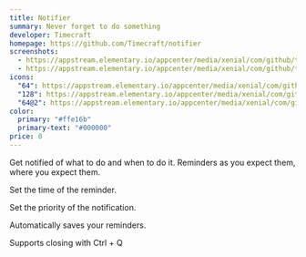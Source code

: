 ```yaml
---
title: Notifier
summary: Never forget to do something
developer: Timecraft
homepage: https://github.com/Timecraft/notifier
screenshots:
  - https://appstream.elementary.io/appcenter/media/xenial/com/github/timecraft.notifier.desktop/6859194F485D2BE2DBFABD84E04B1BF1/screenshots/image-1_orig.png
  - https://appstream.elementary.io/appcenter/media/xenial/com/github/timecraft.notifier.desktop/6859194F485D2BE2DBFABD84E04B1BF1/screenshots/image-2_orig.png
icons:
  "64": https://appstream.elementary.io/appcenter/media/xenial/com/github/timecraft.notifier.desktop/6859194F485D2BE2DBFABD84E04B1BF1/icons/64x64/com.github.timecraft.notifier_com.github.timecraft.notifier.png
  "128": https://appstream.elementary.io/appcenter/media/xenial/com/github/timecraft.notifier.desktop/6859194F485D2BE2DBFABD84E04B1BF1/icons/128x128/com.github.timecraft.notifier_com.github.timecraft.notifier.png
  "64@2": https://appstream.elementary.io/appcenter/media/xenial/com/github/timecraft.notifier.desktop/6859194F485D2BE2DBFABD84E04B1BF1/icons/64x64@2/com.github.timecraft.notifier_com.github.timecraft.notifier.png
color:
  primary: "#ffe16b"
  primary-text: "#000000"
price: 0
---
```


<p>Get notified of what to do and when to do it. Reminders as you expect them, where you expect them.</p>
<p>Set the time of the reminder.</p>
<p>Set the priority of the notification.</p>
<p>Automatically saves your reminders.</p>
<p>Supports closing with Ctrl + Q</p>